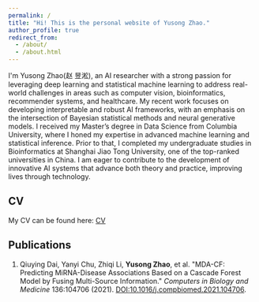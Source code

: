 ```yaml
---
permalink: /
title: "Hi! This is the personal website of Yusong Zhao."
author_profile: true
redirect_from: 
  - /about/
  - /about.html
---
```



I'm Yusong Zhao(赵 昱淞), an AI researcher with a strong passion for leveraging deep learning and statistical machine learning to address real-world challenges in areas such as computer vision, bioinformatics, recommender systems, and healthcare. My recent work focuses on developing interpretable and robust AI frameworks, with an emphasis on the intersection of Bayesian statistical methods and neural generative models. I received my Master’s degree in Data Science from Columbia University, where I honed my expertise in advanced machine learning and statistical inference. Prior to that, I completed my undergraduate studies in Bioinformatics at Shanghai Jiao Tong University, one of the top-ranked universities in China. I am eager to contribute to the development of innovative AI systems that advance both theory and practice, improving lives through technology.


CV
------
My CV can be found here: [CV](	
http://zhao-ys.github.io/files/Yusong_Zhao_Resume_draft.pdf)

Publications
------
1. Qiuying Dai, Yanyi Chu, Zhiqi Li, **Yusong Zhao**, et al. "MDA-CF: Predicting MiRNA-Disease Associations Based on a Cascade Forest Model by Fusing Multi-Source Information." *Computers in Biology and Medicine* 136:104706 (2021). [DOI:10.1016/j.compbiomed.2021.104706](https://doi.org/10.1016/j.compbiomed.2021.104706).
